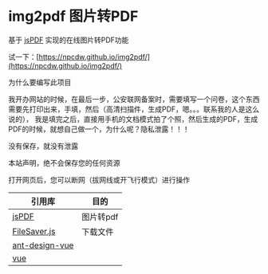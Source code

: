 # img2pdf 图片转PDF

基于 [jsPDF](https://github.com/parallax/jsPDF) 实现的在线图片转PDF功能

试一下：[https://npcdw.github.io/img2pdf/](https://npcdw.github.io/img2pdf/)

为什么要编写此项目

我开办网站的时候，在最后一步，公安联网备案时，需要填写一个问卷，这个东西需要先打印出来，手填，然后（高清扫描件，生成PDF，嗯。。。联系我的人是这么说的），
我是填完之后，直接用手机的文档模式拍了个照，然后生成的PDF，生成PDF的时候，就想自己做一个，为什么呢？隐私泄露！！！

没有保存，就没有泄露

本站声明，绝不会保存您的任何资源

打开网页后，您可以断网（拔网线或开飞行模式）进行操作

|  引用库   | 目的  |
|  ----  | ----  |
| [jsPDF](https://github.com/parallax/jsPDF)  | 图片转pdf |
| [FileSaver.js](https://github.com/eligrey/FileSaver.js)  | 下载文件 |
| [ant-design-vue](https://github.com/vueComponent/ant-design-vue)  |  |
| [vue](https://github.com/vuejs/vue)  |  |